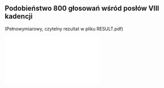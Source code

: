  ## Podobieństwo 800 głosowań wśród posłów VIII kadencji

(Pełnowymiarowy, czytelny rezultat w pliku RESULT.pdf)

![[katsob/sejmVIII/blob/branch/im.png](wynik)](katsob/sejmVIII/blob/branch/RESULT.pdf)